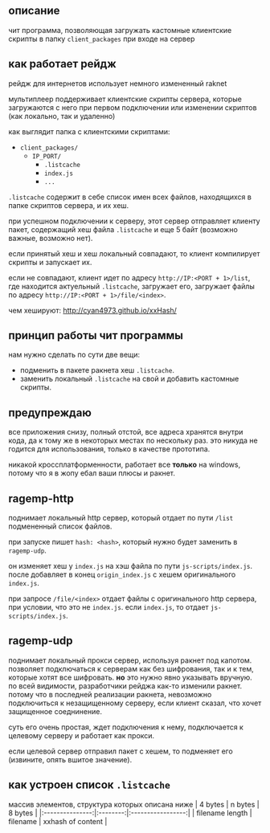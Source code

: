 ## описание
чит программа, позволяющая загружать кастомные клиентские скрипты в папку `client_packages` при входе на сервер

## как работает рейдж
рейдж для интернетов использует немного измененный raknet

мультиплеер поддерживает клиентские скрипты сервера, которые загружаются с него при первом подключении или изменении скриптов (как локально, так и удаленно)

как выглядит папка с клиентскими скриптами:
* `client_packages/`
    * `IP_PORT/`
        * `.listcache`
        * `index.js`
        * `...`

`.listcache` содержит в себе список имен всех файлов, находящихся в папке скриптов сервера, и их хеш.

при успешном подключении к серверу, этот сервер отправляет клиенту пакет, содержащий хеш файла `.listcache` и еще 5 байт (возможно важные, возможно нет).

если принятый хеш и хеш локальный совпадают, то клиент компилирует скрипты и запускает их.

если не совпадают, клиент идет по адресу `http://IP:<PORT + 1>/list`, где находится актуельный `.listcache`, загружает его, загружает файлы по адресу `http://IP:<PORT + 1>/file/<index>`.

чем хешируют: http://cyan4973.github.io/xxHash/

## принцип работы чит программы
нам нужно сделать по сути две вещи:
* подменить в пакете ракнета хеш `.listcache`.
* заменить локальный `.listcache` на свой и добавить кастомные скрипты.

## предупреждаю
все приложения снизу, полный отстой, все адреса хранятся внутри кода, да к тому же в некоторых местах по нескольку раз. это никуда не годится для использования, только в качестве прототипа.

никакой кроссплатформенности, работает все **только** на windows, потому что я в жопу ебал ваши плюсы и ракнет.

## ragemp-http
поднимает локальный http сервер, который отдает по пути `/list` подмененный список файлов.

при запуске пишет `hash: <hash>`, который нужно будет заменить в `ragemp-udp`.

он изменяет хеш у `index.js` на хэш файла по пути `js-scripts/index.js`. после добавляет в конец `origin_index.js` с хешем оригинального `index.js`.

при запросе `/file/<index>` отдает файлы с оригинального http сервера, при условии, что это не `index.js`. если `index.js`, то отдает `js-scripts/index.js`.

## ragemp-udp
поднимает локальный прокси сервер, используя ракнет под капотом. позволяет подключаться к серверам как без шифрования, так и к тем, которые хотят все шифровать. **но** это нужно явно указывать вручную. по всей видимости, разработчики рейджа как-то изменили ракнет. потому что в последней реализации ракнета, невозможно подключиться к незащищенному серверу, если клиент сказал, что хочет защищенное соеднинение.

суть его очень простая, ждет подключения к нему, подключается к целевому серверу и работает как прокси.

если целевой сервер отправил пакет с хешем, то подменяет его (извините, опять вшитое значение).

## как устроен список `.listcache`
массив элементов, структура которых описана ниже
| 4 bytes         | n bytes  | 8 bytes           |
|:---------------:|:--------:|:-----------------:|
| filename length | filename | xxhash of content |
